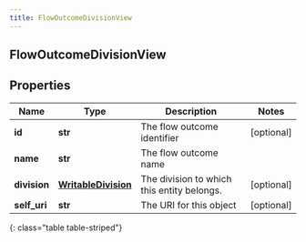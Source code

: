 ```yaml
---
title: FlowOutcomeDivisionView
---
```

## FlowOutcomeDivisionView

## Properties

|Name | Type | Description | Notes|
|------------ | ------------- | ------------- | -------------|
| **id** | **str** | The flow outcome identifier | [optional] |
| **name** | **str** | The flow outcome name | |
| **division** | [**WritableDivision**](WritableDivision.html) | The division to which this entity belongs. | [optional] |
| **self_uri** | **str** | The URI for this object | [optional] |
{: class="table table-striped"}


